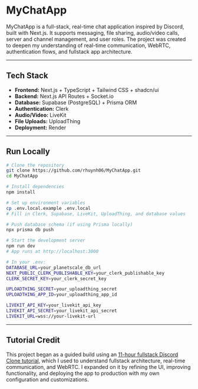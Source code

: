 # MyChatApp

MyChatApp is a full-stack, real-time chat application inspired by Discord, built with Next.js. It supports messaging, file sharing, audio/video calls, server and channel management, and user roles. The project was created to deepen my understanding of real-time communication, WebRTC, authentication flows, and fullstack app architecture.

---

## Tech Stack

- **Frontend:** Next.js + TypeScript + Tailwind CSS + shadcn/ui  
- **Backend:** Next.js API Routes + Socket.io  
- **Database:** Supabase (PostgreSQL) + Prisma ORM  
- **Authentication:** Clerk  
- **Audio/Video:** LiveKit  
- **File Uploads:** UploadThing  
- **Deployment:** Render

---

## Run Locally

```bash
# Clone the repository
git clone https://github.com/rhuynh06/MyChatApp.git
cd MyChatApp

# Install dependencies
npm install

# Set up environment variables
cp .env.local.example .env.local
# Fill in Clerk, Supabase, LiveKit, UploadThing, and database values

# Push database schema (if using Prisma locally)
npx prisma db push

# Start the development server
npm run dev
# App runs at http://localhost:3000

# In your .env:
DATABASE_URL=your_planetscale_db_url
NEXT_PUBLIC_CLERK_PUBLISHABLE_KEY=your_clerk_publishable_key
CLERK_SECRET_KEY=your_clerk_secret_key

UPLOADTHING_SECRET=your_uploadthing_secret
UPLOADTHING_APP_ID=your_uploadthing_app_id

LIVEKIT_API_KEY=your_livekit_api_key
LIVEKIT_API_SECRET=your_livekit_api_secret
LIVEKIT_URL=wss://your-livekit-url
```
---

## Tutorial Credit
This project began as a guided build using an [11-hour fullstack Discord Clone tutorial](https://www.youtube.com/watch?v=ZLr3dnLG3wQ), which I used to understand fullstack architecture, real-time communication, and WebRTC. I expanded on it by refining the UI, improving functionality, and deploying the app to production with my own configuration and customizations.
